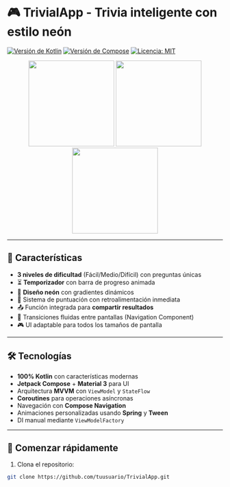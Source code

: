 # 🎮 TrivialApp - Trivia inteligente con estilo neón

[![Versión de Kotlin](https://img.shields.io/badge/Kotlin-1.9.0-blue.svg)](https://kotlinlang.org/)
[![Versión de Compose](https://img.shields.io/badge/Jetpack%20Compose-1.5.4-brightgreen)](https://developer.android.com/jetpack/compose)
[![Licencia: MIT](https://img.shields.io/badge/Licencia-MIT-yellow.svg)](https://opensource.org/licenses/MIT)

<div align="center">
  <img src="https://via.placeholder.com/300x600/1a1a1a/FFFFFF?text=Menú+Principal" width="200">
  <img src="https://via.placeholder.com/300x600/1a1a1a/FFFFFF?text=Pantalla+de+Juego" width="200">
  <img src="https://via.placeholder.com/300x600/1a1a1a/FFFFFF?text=Resultados" width="200">
</div>

---

## 🌟 Características
- **3 niveles de dificultad** (Fácil/Medio/Difícil) con preguntas únicas
- ⏳ **Temporizador** con barra de progreso animada
- 🌈 **Diseño neón** con gradientes dinámicos
- 🎯 Sistema de puntuación con retroalimentación inmediata
- 📤 Función integrada para **compartir resultados**
- 🔄 Transiciones fluidas entre pantallas (Navigation Component)
- 🎮 UI adaptable para todos los tamaños de pantalla

---

## 🛠 Tecnologías
- **100% Kotlin** con características modernas
- **Jetpack Compose** + **Material 3** para UI
- Arquitectura **MVVM** con `ViewModel` y `StateFlow`
- **Coroutines** para operaciones asíncronas
- Navegación con **Compose Navigation**
- Animaciones personalizadas usando **Spring** y **Tween**
- DI manual mediante `ViewModelFactory`

---

## 🚀 Comenzar rápidamente
1. Clona el repositorio:
```bash
git clone https://github.com/tuusuario/TrivialApp.git
